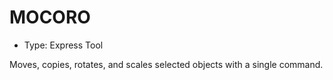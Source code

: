 # MOCORO

- Type: Express Tool

Moves, copies, rotates, and scales selected objects with a single command.
